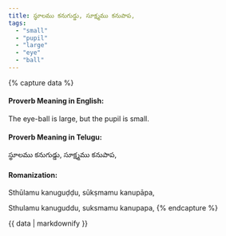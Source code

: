 ```yaml
---
title: స్థూలము కనుగుడ్డు, సూక్ష్మము కనుపాప,
tags:
  - "small"
  - "pupil"
  - "large"
  - "eye"
  - "ball"
---
```


{% capture data %}
#### Proverb Meaning in English:
The eye-ball is large, but the pupil is small.

#### Proverb Meaning in Telugu:
స్థూలము కనుగుడ్డు, సూక్ష్మము కనుపాప,

#### Romanization:
Sthūlamu kanuguḍḍu, sūkṣmamu kanupāpa,

Sthulamu kanuguddu, suksmamu kanupapa,
{% endcapture %}

{{ data | markdownify }}

